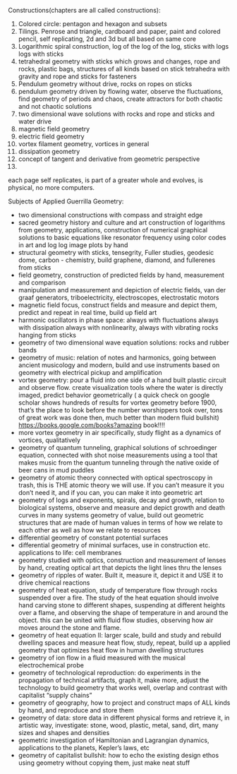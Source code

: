 Constructions(chapters are all called constructions):

1. Colored circle: pentagon and hexagon and subsets 
2. Tilings.  Penrose and triangle, cardboard and paper, paint and colored pencil, self replicating, 2d and 3d but all based on same core
3. Logarithmic spiral construction, log of the log of the log, sticks with logs logs with sticks
4. tetrahedral geometry with sticks which grows and changes, rope and rocks, plastic bags, structures of all kinds based on stick tetrahedra with gravity and rope and sticks for fasteners
5. Pendulum geometry without drive, rocks on ropes on sticks
6. pendulum geometry driven by flowing water, observe the fluctuations, find geometry of periods and chaos, create attractors for both chaotic and not chaotic solutions
7. two dimensional wave solutions with rocks and rope and sticks and water drive
8. magnetic field geometry
9. electric field geometry
10. vortex filament geometry, vortices in general
11. dissipation geometry
12. concept of tangent and derivative from geometric perspective 
13. 


each page self replicates, is part of a greater whole and evolves, is physical, no more computers.


Subjects of Applied Guerrilla Geometry:

- two dimensional constructions with compass and straight edge
- sacred geometry history and culture and art construction of logarithms from geometry, applications, construction of numerical  graphical solutions to basic equations like resonator frequency using color codes in art and log log image plots by hand
- structural geometry with sticks, tensegrity, Fuller studies, geodesic dome, carbon - chemistry, build graphene, diamond, and fullerenes from sticks
- field geometry, construction of predicted fields by hand, measurement and comparison
- manipulation and measurement and depiction of electric fields, van der graaf generators, triboelectricity, electroscopes, electrostatic motors
- magnetic field focus, construct fields and measure and depict them, predict and repeat in real time, build up field art
- harmonic oscillators in phase space: always with fluctuations always with dissipation always with nonlinearity, always with vibrating rocks hanging from sticks
- geometry of two dimensional wave equation solutions: rocks and rubber bands
- geometry of music: relation of notes and harmonics, going between ancient musicology and modern, build and use instruments based on geometry with electrical pickup and amplification
- vortex geometry: pour a fluid into one side of a hand built plastic circuit and observe flow.  create visualization tools where the water is directly imaged, predict behavior geometrically ( a quick check on google scholar shows hundreds of results for vortex geometry before 1900, that’s the place to look before the number worshippers took over, tons of great work was done then, much better than modern fluid bullshit) https://books.google.com/books?amazing book!!!!
- more vortex geometry in air specifically, study flight as a dynamics of vortices, qualitatively
- geometry of quantum tunneling, graphical solutions of schroedinger equation, connected with shot noise measurements using a tool that makes music from the quantum tunneling through the native oxide of beer cans in mud puddles
- geometry of atomic theory connected with optical spectroscopy in trash, this is THE atomic theory we will use.  If you can’t measure it you don’t need it, and if you can, you can make it into geometric art
- geometry of logs and exponents, spirals, decay and growth, relation to biological systems, observe and measure and depict growth and death curves in many systems
geometry of value, build out geometric structures that are made of human values in terms of how we relate to each other as well as how we relate to resources
- differential geometry of constant potential surfaces
- differential geometry of minimal surfaces, use in construction etc. applications to life: cell membranes
- geometry studied with optics, construction and measurement of lenses by hand, creating optical art that depicts the light lines thru the lenses
- geometry of ripples of water. Built it, measure it, depict it and USE it to drive chemical reactions
- geometry of heat equation, study of temperature flow through rocks suspended over a fire.  The study of the heat equation should involve hand carving stone to different shapes, suspending at different heights over a flame, and observing the shape of temperature in and around the object. this can be united with fluid flow studies, observing how air moves around the stone and flame.
- geometry of heat equation II: larger scale, build and study and rebuild dwelling spaces and measure heat flow, study, repeat, build up a applied geometry that optimizes heat flow in human dwelling structures
- geometry of ion flow in a fluid measured with the musical electrochemical probe
- geometry of technological reproduction: do experiments in the propagation of technical artifacts, graph it, make more, adjust the technology to build geometry that works well, overlap and contrast with capitalist “supply chains”
- geometry of geography, how to project and construct maps of ALL kinds by hand, and reproduce and store them
- geometry of data: store data in different physical forms and retrieve it, in artistic way, investigate: stone, wood, plastic, metal, sand, dirt, many sizes and shapes and densities
- geometric investigation of Hamiltonian and Lagrangian dynamics, applications to the planets, Kepler’s laws, etc
- geometry of capitalist bullshit: how to echo the existing design ethos using geometry without copying them, just make neat stuff
